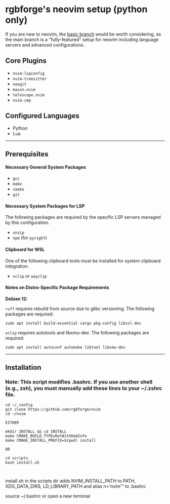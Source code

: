 # rgbforge's neovim setup (python only)

If you are new to neovim, the [basic branch](https://github.com/rgbforge/nvim/tree/basic) would be worth considering, as the main branch is a "fully-featured" setup for neovim including language servers and advanced configurations.


## Core Plugins

* `nvim-lspconfig`
* `nvim-treesitter`
* `neogit`
* `mason.nvim`
* `telescope.nvim`
* `nvim-cmp`

## Configured Languages

* Python
* Lua

---

## Prerequisites

#### Necessary General System Packages

* `gcc`
* `make`
* `cmake`
* `git`

#### Necessary System Packages for LSP
The following packages are required by the specific LSP servers managed by this configuration.

* `unzip`
* `npm` (for `pyright`)

#### Clipboard for WSL
One of the following clipboard tools must be installed for system clipboard integration.

* `xclip` or `wayclip` 



#### Notes on Distro-Specific Package Requirements

**Debian 12:** 

`ruff` requires rebuild from source due to glibc versioning. The following packages are required:

```
sudo apt install build-essential cargo pkg-config libssl-dev
```
`xclip` requires autotools and libxmu-dev. The following packages are required:
```
sudo apt install autoconf automake libtool libxmu-dev
```

---

## Installation

### Note: This script modifies .bashrc. If you use another shell (e.g., zsh), you must manually add these lines to your ~/.zshrc file.

```
cd ~/.config
git clone https://github.com/rgbforge/nvim
cd ~/nvim

EITHER

mkdir INSTALL && cd INSTALL
make CMAKE_BUILD_TYPE=RelWithDebInfo
make CMAKE_INSTALL_PREFIX=$(pwd) install

OR

cd scripts
bash install.sh



```





install.sh in the scripts dir adds NVIM_INSTALL_PATH to PATH, XDG_DATA_DIRS, LD_LIBRARY_PATH
and alias n='nvim'" to .bashrc

source ~/.bashrc or open a new terminal


